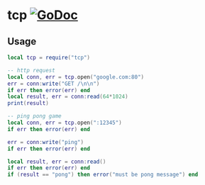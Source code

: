 # tcp [![GoDoc](https://godoc.org/github.com/vadv/gopher-lua-libs/tcp?status.svg)](https://godoc.org/github.com/vadv/gopher-lua-libs/tcp)

## Usage

```lua
local tcp = require("tcp")

-- http request
local conn, err = tcp.open("google.com:80")
err = conn:write("GET /\n\n")
if err then error(err) end
local result, err = conn:read(64*1024)
print(result)

-- ping pong game
local conn, err = tcp.open(":12345")
if err then error(err) end

err = conn:write("ping")
if err then error(err) end

local result, err = conn:read()
if err then error(err) end
if (result == "pong") then error("must be pong message") end
```

